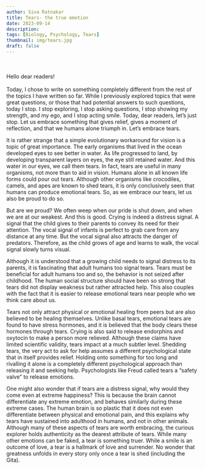 ```yaml
---
author: Siva Ratnakar
title: Tears- the true emotion
date: 2023-09-14
description: 
tags: [Biology, Psychology, Tears]
thumbnail: img/tears.jpg
draft: false
---
```

<br><br>
Hello dear readers!
<br><br>
 Today, I chose to write on something completely different from the rest of the topics I have written so far. While I previously explored topics that were great questions, or those that had potential answers to such questions, today I stop. I stop exploring, I stop asking questions, I stop showing my strength, and my ego, and I stop acting smile. Today, dear readers, let’s just stop. Let us embrace something that gives relief, gives a moment of reflection, and that we humans alone triumph in. Let’s embrace tears.

It is rather strange that a simple evolutionary workaround for vision is a topic of great importance. The early organisms that lived in the ocean developed eyes to see better in water. As life progressed to land, by developing transparent layers on eyes, the eye still retained water. And this water in our eyes, we call them tears. In fact, tears are useful in many organisms, not more than to aid in vision. Humans alone in all known life forms could pour out tears. Although other organisms like crocodiles, camels, and apes are known to shed tears, it is only conclusively seen that humans can produce emotional tears. So, as we embrace our tears, let us also be proud to do so.

But are we proud? We often weep when our pride is shut down, and when we are at our weakest. And this is good. Crying is indeed a distress signal. A signal that the child gives to their parents to convey its need for their attention. The vocal signal of infants is perfect to grab care from any distance at any time. But the vocal signal also attracts the danger of predators. Therefore, as the child grows of age and learns to walk, the vocal signal slowly turns visual.

Although it is understood that a growing child needs to signal distress to its parents, it is fascinating that adult humans too signal tears. Tears must be beneficial for adult humans too and so, the behavior is not seized after childhood. The human social structure should have been so strong that tears did not display weakness but rather attracted help. This also couples with the fact that it is easier to release emotional tears near people who we think care about us.

Tears not only attract physical or emotional healing from peers but are also believed to be healing themselves. Unlike basal tears, emotional tears are found to have stress hormones, and it is believed that the body clears these hormones through tears. Crying is also said to release endorphins and oxytocin to make a person more relieved. Although these claims have limited scientific validity, tears impact at a much subtler level. Shedding tears, the very act to ask for help assumes a different psychological state that in itself provides relief. Holding onto something for too long and rivalling it alone is a completely different psychological approach than releasing it and seeking help. Psychologists like Freud called tears a “safety valve” to release emotions.

One might also wonder that if tears are a distress signal, why would they come even at extreme happiness? This is because the brain cannot differentiate any extreme emotion, and behaves similarly during these extreme cases. The human brain is so plastic that it does not even differentiate between physical and emotional pain, and this explains why tears have sustained into adulthood in humans, and not in other animals.
Although many of these aspects of tears are worth embracing, the curious explorer holds authenticity as the dearest attribute of tears. While many other emotions can be faked, a tear is something truer. While a smile is an outcome of love, a tear is a hallmark of love and surrender. No wonder that greatness unfolds in every story only once a tear is shed (including the Gita).
